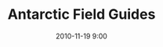 ---
layout:       project
title:        Antarctic Field Guides
date:         2010-11-19 9:00
description:  Customizable field guides for Antarctic travelers
excerpt: |
              Supporting amateurs and scientist their preparation for a trip to the Antarctica.
              I have to say it is one of my favourite projects, where I found a strong passion for penguins... did I?
preview:      AFG
by:           [Vizzuality]
link:         http://afg.scarmarbin.be/
path:         afg
image:        true
technologies: [ruby-rails, jquery, jquery-ui, openlayers]
published:    true
---